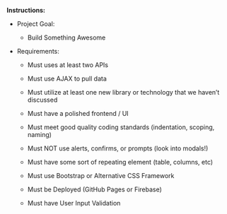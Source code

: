 **Instructions:**

- Project Goal:

  - Build Something Awesome

- Requirements:

  - Must uses at least two APIs

  - Must use AJAX to pull data

  - Must utilize at least one new library or technology that we haven’t discussed

  - Must have a polished frontend / UI

  - Must meet good quality coding standards (indentation, scoping, naming)

  - Must NOT use alerts, confirms, or prompts (look into modals!)

  - Must have some sort of repeating element (table, columns, etc)

  - Must use Bootstrap or Alternative CSS Framework

  - Must be Deployed (GitHub Pages or Firebase)

  - Must have User Input Validation
